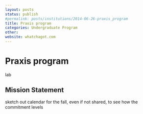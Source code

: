 ```yaml
---
layout: posts
status: publish
#permalink: posts/institutions/2014-06-26-praxis_program
title: Praxis program
categories: Undergraduate Program
other: 
website: whatchagot.com
---
```

# Praxis program

  lab

## Mission Statement

  
sketch out calendar for the fall, even if not shared, to see how the commitment levels 
 
    
     

  